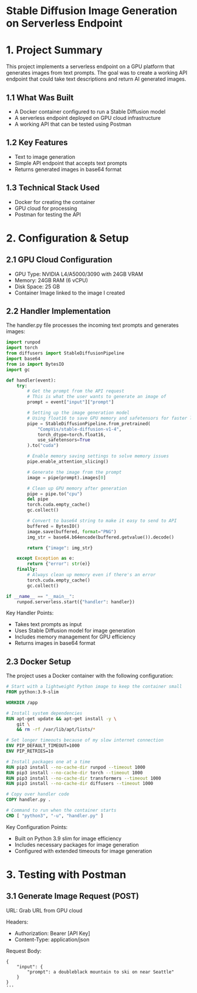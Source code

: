 # Stable Diffusion Image Generation on Serverless Endpoint 

# 1. Project Summary 

This project implements a serverless endpoint on a GPU platform that generates images from text prompts. The goal was to create a working API endpoint that could take text descriptions and return AI generated images. 

## 1.1 What Was Built 
- A Docker container configured to run a Stable Diffusion model
- A serverless endpoint deployed on GPU cloud infrastructure
- A working API that can be tested using Postman

## 1.2 Key Features 
- Text to image generation
- Simple API endpoint that accepts text prompts
- Returns generated images in base64 format

## 1.3 Technical Stack Used
- Docker for creating the container
- GPU cloud for processing
- Postman for testing the API

# 2. Configuration & Setup

## 2.1 GPU Cloud Configuration 
- GPU Type: NVIDIA L4/A5000/3090 with 24GB VRAM
- Memory: 24GB RAM (6 vCPU)
- Disk Space: 25 GB
- Container Image linked to the image I created

## 2.2 Handler Implementation 

The handler.py file processes the incoming text prompts and generates images: 

```python
import runpod
import torch
from diffusers import StableDiffusionPipeline
import base64
from io import BytesIO
import gc

def handler(event):
    try:
        # Get the prompt from the API request
        # This is what the user wants to generate an image of
        prompt = event["input"]["prompt"]

        # Setting up the image generation model
        # Using float16 to save GPU memory and safetensors for faster loading
        pipe = StableDiffusionPipeline.from_pretrained(
            "CompVis/stable-diffusion-v1-4",
            torch_dtype=torch.float16,
            use_safetensors=True
        ).to("cuda")

        # Enable memory saving settings to solve memory issues
        pipe.enable_attention_slicing()

        # Generate the image from the prompt
        image = pipe(prompt).images[0]

        # Clean up GPU memory after generation
        pipe = pipe.to("cpu")
        del pipe
        torch.cuda.empty_cache()
        gc.collect()

        # Convert to base64 string to make it easy to send to API
        buffered = BytesIO()
        image.save(buffered, format="PNG")
        img_str = base64.b64encode(buffered.getvalue()).decode()

        return {"image": img_str}

    except Exception as e:
        return {"error": str(e)}
    finally:
        # Always clean up memory even if there's an error
        torch.cuda.empty_cache()
        gc.collect()

if __name__ == "__main__":
    runpod.serverless.start({"handler": handler})
```
Key Handler Points: 
- Takes text prompts as input
- Uses Stable Diffusion model for image generation
- Includes memory management for GPU efficiency
- Returns images in base64 format

## 2.3 Docker Setup

The project uses a Docker container with the following configuration: 

```dockerfile
# Start with a lightweight Python image to keep the container small
FROM python:3.9-slim

WORKDIR /app

# Install system dependencies
RUN apt-get update && apt-get install -y \
    git \
    && rm -rf /var/lib/apt/lists/*

# Set longer timeouts because of my slow internet connection
ENV PIP_DEFAULT_TIMEOUT=1000
ENV PIP_RETRIES=10

# Install packages one at a time
RUN pip3 install --no-cache-dir runpod --timeout 1000
RUN pip3 install --no-cache-dir torch --timeout 1000
RUN pip3 install --no-cache-dir transformers --timeout 1000
RUN pip3 install --no-cache-dir diffusers --timeout 1000

# Copy over handler code
COPY handler.py .

# Command to run when the container starts
CMD [ "python3", "-u", "handler.py" ]
```
Key Configuration Points: 
- Built on Python 3.9 slim for image efficiency
- Includes necessary packages for image generation
- Configured with extended timeouts for image generation

# 3. Testing with Postman

## 3.1 Generate Image Request (POST)
URL: Grab URL from GPU cloud

Headers: 
- Authorization: Bearer [API Key]
- Content-Type: application/json

Request Body: 

```Postman
{
    "input": {
        "prompt": a doubleblack mountain to ski on near Seattle"
    }
}
'''


